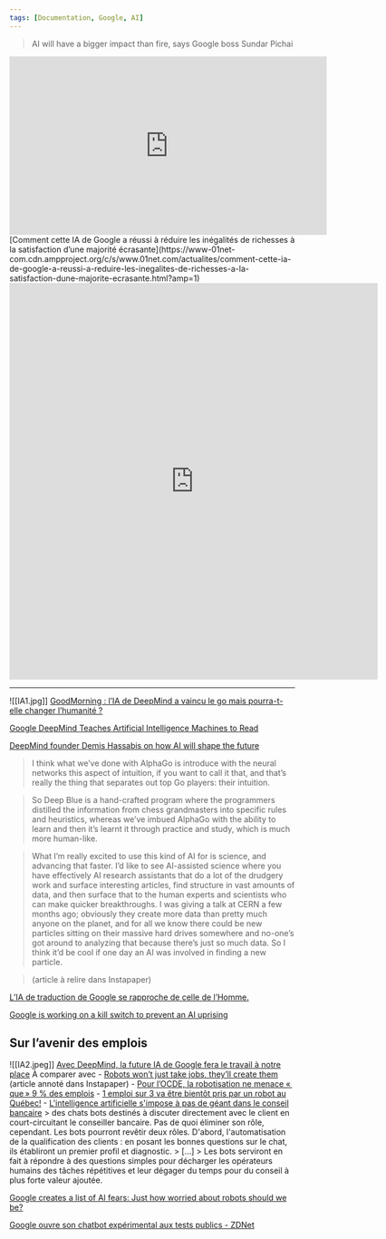 ```yaml
---
tags: [Documentation, Google, AI]
---
```


> AI will have a bigger impact than fire, says Google boss Sundar Pichai

<iframe width="560" height="315" src="https://www.youtube.com/embed/sqd516M0Y5A" title="YouTube video player" frameborder="0" allow="accelerometer; autoplay; clipboard-write; encrypted-media; gyroscope; picture-in-picture" allowfullscreen></iframe>
[Comment cette IA de Google a réussi à réduire les inégalités de richesses à la satisfaction d’une majorité écrasante](https://www-01net-com.cdn.ampproject.org/c/s/www.01net.com/actualites/comment-cette-ia-de-google-a-reussi-a-reduire-les-inegalites-de-richesses-a-la-satisfaction-dune-majorite-ecrasante.html?amp=1)

<iframe border=0 frameborder=0 height=700 width=650   
 src="https://twitframe.com/show?url=https://twitter.com/yannhoury/status/1414930197732810756?s=20"></iframe>

<hr >

![[IA1.jpg]]
[GoodMorning : l’IA de DeepMind a vaincu le go mais pourra-t-elle changer l’humanité ?](https://www.numerama.com/tech/151963-goodmorning-deepmind-a-vaincu-le-go-mais-pourra-t-il-changer-lhumanite.html)

[Google DeepMind Teaches Artificial Intelligence Machines to Read](https://www.technologyreview.com/2015/06/17/167617/google-deepmind-teaches-artificial-intelligence-machines-to-read/)

[DeepMind founder Demis Hassabis on how AI will shape the future](https://www.theverge.com/2016/3/10/11192774/demis-hassabis-interview-alphago-google-deepmind-ai)

> I think what we’ve done with AlphaGo is introduce with the neural networks this aspect of intuition, if you want to call it that, and that’s really the thing that separates out top Go players: their intuition.

> So Deep Blue is a hand-crafted program where the programmers distilled the information from chess grandmasters into specific rules and heuristics, whereas we’ve imbued AlphaGo with the ability to learn and then it’s learnt it through practice and study, which is much more human-like.

> What I’m really excited to use this kind of AI for is science, and advancing that faster. I’d like to see AI-assisted science where you have effectively AI research assistants that do a lot of the drudgery work and surface interesting articles, find structure in vast amounts of data, and then surface that to the human experts and scientists who can make quicker breakthroughs. I was giving a talk at CERN a few months ago; obviously they create more data than pretty much anyone on the planet, and for all we know there could be new particles sitting on their massive hard drives somewhere and no-one’s got around to analyzing that because there’s just so much data. So I think it’d be cool if one day an AI was involved in finding a new particle.

> (article à relire dans Instapaper)

[L’IA de traduction de Google se rapproche de celle de l’Homme.](https://siecledigital.fr/2016/09/28/lia-de-traduction-de-google-se-rapproche-de-celle-de-lhomme/)

[Google is working on a kill switch to prevent an AI uprising](https://www.engadget.com/2016-06-03-google-ai-killswitch.html)

## Sur l’avenir des emplois
![[IA2.jpeg]]
[Avec DeepMind, la future IA de Google fera le travail à notre place](https://www.cnetfrance.fr/news/avec-deepmind-la-future-ia-de-google-fera-le-travail-a-notre-place-39836454.htm) À comparer avec
	- [Robots won’t just take jobs, they’ll create them](https://techcrunch.com/2016/05/13/robots-wont-just-take-jobs-theyll-create-them/) (article annoté dans Instapaper)
	- [Pour l’OCDE, la robotisation ne menace « que » 9 % des emplois](https://www.lesechos.fr/2016/05/pour-locde-la-robotisation-ne-menace-que-9-des-emplois-209226)
	- [1 emploi sur 3 va être bientôt pris par un robot au Québec!](https://www.lesaffaires.com/blogues/l-economie-en-version-corsee/1-emploi-sur-3-va-etre-bientot-pris-par-un-robot-au-quebec/588299)
	- [L'intelligence artificielle s'impose à pas de géant dans le conseil bancaire](https://www.journaldunet.com/economie/finance/1179111-l-intelligence-artificielle-conseil-bancaire/)
		> des chats bots destinés à discuter directement avec le client en court-circuitant le conseiller bancaire. Pas de quoi éliminer son rôle, cependant. Les bots pourront revêtir deux rôles. D'abord, l'automatisation de la qualification des clients : en posant les bonnes questions sur le chat, ils établiront un premier profil et diagnostic.
		> […]
		> Les bots serviront en fait à répondre à des questions simples pour décharger les opérateurs humains des tâches répétitives et leur dégager du temps pour du conseil à plus forte valeur ajoutée.

[Google creates a list of AI fears: Just how worried about robots should we be?](https://www.digitalspy.com/tech/a798872/google-creates-a-list-of-ai-fears/)

[Google ouvre son chatbot expérimental aux tests publics - ZDNet](https://www.zdnet.fr/actualites/google-ouvre-son-chatbot-experimental-aux-tests-publics-39946314.htm#xtor=123456)
